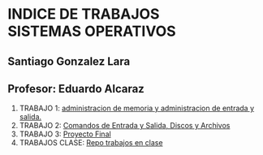# INDICE DE TRABAJOS <BR>SISTEMAS OPERATIVOS
## Santiago Gonzalez Lara
## Profesor: Eduardo Alcaraz 

1. TRABAJO 1: [administracion de memoria y administracion de entrada y salida. ](Trabajo1.md)<br>
2. TRABAJO 2: [Comandos de Entrada y Salida, Discos y Archivos](Trabajo2.md)<br>
3. TRABAJO 3: [Proyecto Final](Trabajo3.md)
4. TRABAJOS CLASE: [Repo trabajos en clase](https://github.com/SantiagoGLara/SO-PRACT)